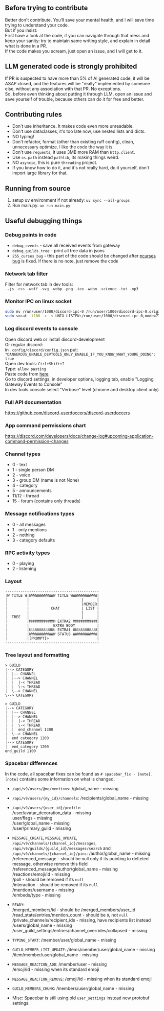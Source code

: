 ## Before trying to contribute
Better don't contribute. You'll save your mental health, and I will save time trying to understand your code.  
But if you insist:  
First have a look at the code, if you can navigate through that mess and keep your sanity: try to maintain same writing style, and explain in detail what is done in a PR.  
If the code makes you scream, just open an issue, and I will get to it.  


## **LLM generated code is strongly prohibited**
If PR is suspected to have more than 5% of AI generated code, it will be ASAP closed, and the features will be "really" implemented by someone else, without any association with that PR. No exceptions.  
So, before even thinking about putting it through LLM, open an issue and save yourself of trouble, because others can do it for free and better.  


## Contributing rules
- Don't use inheritance. It makes code even more unreadable.
- Don't use dataclasses, it's too late now, use nested lists and dicts.
- NO typing!
- Don't refactor, format (other than existing ruff config), clean, unnecessary optimize. I like the code the way it is.
- Don't use `requests`, it uses 3MB more RAM than `http.client`.
- Use `os.path` instead `pathlib`, its making things weird.
- NO `asyncio`, this is pure `threading` project.
- If you know how to do it, and it's not really hard, do it yourself, don't import large library for that.


## Running from source
1. setup uv environment if not already: `uv sync --all-groups`
2. Run main.py: `uv run main.py`


## Useful debugging things

### Debug points in code
- `debug_events` - save all received events from gateway
- `debug_guilds_tree` - print all tree data in jsons
- `255_curses_bug` - this part of the code should be changed after [ncurses bug](https://github.com/python/cpython/issues/119138) is fixed. If there is no note, just remove the code

### Network tab filter
Filter for network tab in dev tools:  
`-.js -css -woff -svg -webp -png -ico -webm -science -txt -mp3`

### Monitor IPC on linux socket
```bash
sudo mv /run/user/1000/discord-ipc-0 /run/user/1000/discord-ipc-0.original
sudo socat -t100 -x -v UNIX-LISTEN:/run/user/1000/discord-ipc-0,mode=777,reuseaddr,fork UNIX-CONNECT:/run/user/1000/discord-ipc-0.original
```

### Log discord events to console
Open discord web or install discord-development  
Or regular discord:  
    in `.config/discord/config.json` put:  
    `"DANGEROUS_ENABLE_DEVTOOLS_ONLY_ENABLE_IF_YOU_KNOW_WHAT_YOURE_DOING": true`  
Open dev tools: `Ctrl+Shift+I`  
Type: `allow pasting`  
Paste code from [here](https://gist.github.com/MPThLee/3ccb554b9d882abc6313330e38e5dfaa?permalink_comment_id=5583182#gistcomment-5583182)  
Go to discord settings, in developer options, logging tab, enable "Logging Gateway Events to Console"  
In dev tools console select "Verbose" level (chrome and desktop client only)  

### Full API documentation
https://github.com/discord-userdoccers/discord-userdoccers

### App command permissions chart
https://discord.com/developers/docs/change-log#upcoming-application-command-permission-changes

### Channel types
- 0 - text
- 1 - single person DM
- 2 - voice
- 3 - group DM (name is not None)
- 4 - category
- 5 - announcements
- 11/12 - thread
- 15 - forum (contains only threads)

### Message notifications types
- 0 - all messages
- 1 - only mentions
- 2 - nothing
- 3 - category defaults

### RPC activity types
- 0 - playing
- 2 - listening

### Layout
```
-------------------------------------------
|W TITLE W|WWWWWWWWWWWW TITLE WWWWWWWWWWWW|
|         |                        |      |
|         |                        |MEMBER|
|         |          CHAT          | LIST |
|         |                        |      |
|  TREE   |                        |      |
|         |MMMMMMMMMMMM EXTRA2 MMMMMMMMMMM|
|         |           EXTRA BODY          |
|         |UUUUUUUUUUUU EXTRA1 UUUUUUUUUUU|
|         |WWWWWWWWWWWW STATUS WWWWWWWWWWW|
|         |[PROMPT]>                      |
-------------------------------------------
```

### Tree layout and formatting
```
> GUILD
|--> CATEGORY
|  |-- CHANNEL
|  |--> CHANNEL
|  |  |-< THREAD
|  |  \-< THREAD
|  \--> CHANNEL
\--> CATEGORY
```
```
> GUILD
|--> CATEGORY
|  |-- CHANNEL
|  |--> CHANNEL
|  |  |-< THREAD
|  |  \-< THREAD
|  |  end_channel 1300
|  \--> CHANNEL
|  end_category 1200
|--> CATEGORY
|  end_category 1200
end_guild 1100
```

### Spacebar differences
In the code, all spacebar fixes can be found as `# spacebar_fix - [note]`.  
`[note]` contains some information on what is changed.  

- `/api/v9/users/@me/mentions`:
/global_name - missing

- `/api/v9/users/{my_id}/channels`:
/recipients/global_name - missing

- `/api/v9/users/{user_id}/profile`:  
/user/avatar_decoration_data - missing  
user/flags - missing  
/user/global_name - missing  
/user/primary_guild - missing  

- `MESSAGE_CREATE`, `MESSAGE_UPDATE`, `/api/v9/channels/{channel_id}/messages`, `/api/v9/guilds/{guild_id}/messages/search` and `/api/v9/channels/{channel_id}/pins`:
/author/global_name - missing  
/referenced_message - should be null only if its pointing to delteted message, otherwise remove this field  
/referenced_message/author/global_name - missing  
/reactions/emoji/id - missing  
/poll - should be removed if its `null`  
/interaction - should be removed if its `null`  
/mentions/username - missing  
/embeds/type - missing  

- `READY`:  
/merged_members/id - should be /merged_members/user_id  
/read_state/entries/mention_count - should be `0`, not `null`  
/private_channels/recipient_ids - missing, have recipients list instead
/users/global_name - missing  
/user_guild_settings/entries/channel_overrides/collapsed - missing  

- `TYPING_START`:
/member/user/global_name - missing  

- `GUILD_MEMBER_LIST_UPDATE`:
/items/member/user/global_name - missing  
/item/member/user/global_name - missing  

- `MESSAGE_REACTION_ADD`:
/member/user - missing  
/emoji/id - missing when its standard emoji  

- `MESSAGE_REACTION_REMOVE`:
/emoji/id - missing when its standard emoji  

- `GUILD_MEMBERS_CHUNK`:
/members/user/global_name - missing  

- Misc:
Spacebar is still using old `user_settings` instead new protobuf settings.  
